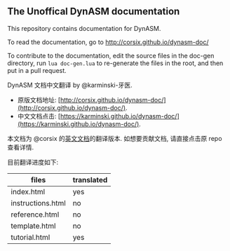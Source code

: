 The Unoffical DynASM  documentation
-----------------------------------

This repository contains documentation for DynASM.

To read the documentation, go to http://corsix.github.io/dynasm-doc/

To contribute to the documentation, edit the source files in the doc-gen directory, run `lua doc-gen.lua` to re-generate the files in the root, and then put in a pull request.

DynASM 文档中文翻译 by @karminski-牙医.

- 原版文档地址: [http://corsix.github.io/dynasm-doc/](http://corsix.github.io/dynasm-doc/). 
- 中文文档点击: [https://karminski.github.io/dynasm-doc/](https://karminski.github.io/dynasm-doc/).

本文档为 @corsix 的[英文文档](https://github.com/corsix/dynasm-doc)的翻译版本. 如想要贡献文档, 请直接点击原 repo 查看详情. 

目前翻译进度如下:

| files                 | translated |
|-----------------------|------------|
| index.html            | yes        |
| instructions.html     | no         |
| reference.html        | no         |
| template.html         | no         |
| tutorial.html         | yes        |


